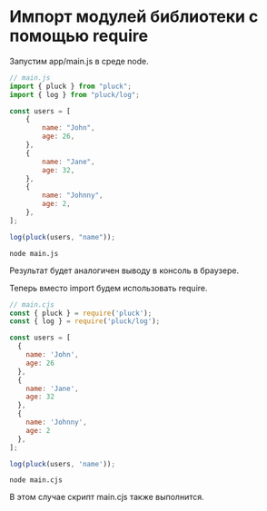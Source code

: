 # Импорт модулей библиотеки с помощью require

Запустим app/main.js в среде node.

```js
// main.js
import { pluck } from "pluck";
import { log } from "pluck/log";

const users = [
	{
		name: "John",
		age: 26,
	},
	{
		name: "Jane",
		age: 32,
	},
	{
		name: "Johnny",
		age: 2,
	},
];

log(pluck(users, "name"));
```

```
node main.js
```

Результат будет аналогичен выводу в консоль в браузере.

Теперь вместо import будем использовать require.

```js
// main.cjs
const { pluck } = require('pluck');
const { log } = require('pluck/log');

const users = [
  {
    name: 'John',
    age: 26
  },
  {
    name: 'Jane',
    age: 32
  },
  {
    name: 'Johnny',
    age: 2
  },
];

log(pluck(users, 'name'));
```

```
node main.сjs
```

В этом случае скрипт main.cjs также выполнится.